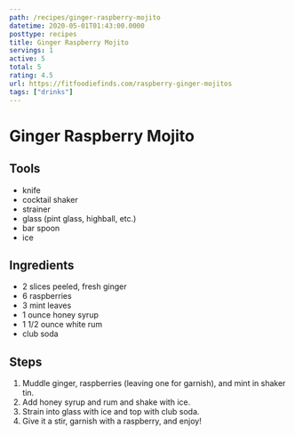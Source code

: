 ```yaml
---
path: /recipes/ginger-raspberry-mojito
datetime: 2020-05-01T01:43:00.0000
posttype: recipes
title: Ginger Raspberry Mojito
servings: 1
active: 5
total: 5
rating: 4.5
url: https://fitfoodiefinds.com/raspberry-ginger-mojitos
tags: ["drinks"]
---
```


# Ginger Raspberry Mojito

## Tools

* knife
* cocktail shaker
* strainer
* glass (pint glass, highball, etc.)
* bar spoon
* ice

## Ingredients

* 2 slices peeled, fresh ginger
* 6 raspberries
* 3 mint leaves
* 1 ounce honey syrup
* 1 1/2 ounce white rum
* club soda

## Steps

1. Muddle ginger, raspberries (leaving one for garnish), and mint in shaker tin.
1. Add honey syrup and rum and shake with ice.
1. Strain into glass with ice and top with club soda.
1. Give it a stir, garnish with a raspberry, and enjoy!
